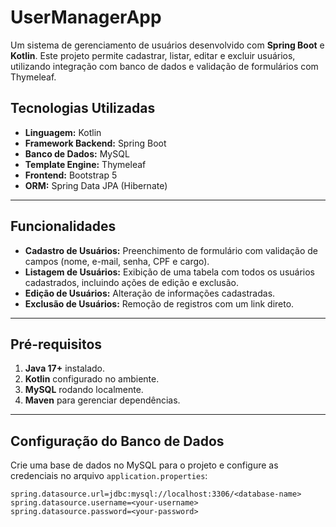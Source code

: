 # UserManagerApp

Um sistema de gerenciamento de usuários desenvolvido com **Spring Boot** e **Kotlin**. Este projeto permite cadastrar, listar, editar e excluir usuários, utilizando integração com banco de dados e validação de formulários com Thymeleaf.

## Tecnologias Utilizadas

- **Linguagem:** Kotlin
- **Framework Backend:** Spring Boot
- **Banco de Dados:** MySQL
- **Template Engine:** Thymeleaf
- **Frontend:** Bootstrap 5
- **ORM:** Spring Data JPA (Hibernate)

---

## Funcionalidades

- **Cadastro de Usuários:** Preenchimento de formulário com validação de campos (nome, e-mail, senha, CPF e cargo).
- **Listagem de Usuários:** Exibição de uma tabela com todos os usuários cadastrados, incluindo ações de edição e exclusão.
- **Edição de Usuários:** Alteração de informações cadastradas.
- **Exclusão de Usuários:** Remoção de registros com um link direto.

---

## Pré-requisitos

1. **Java 17+** instalado.
2. **Kotlin** configurado no ambiente.
3. **MySQL** rodando localmente.
4. **Maven** para gerenciar dependências.

---

## Configuração do Banco de Dados

Crie uma base de dados no MySQL para o projeto e configure as credenciais no arquivo `application.properties`:

```properties
spring.datasource.url=jdbc:mysql://localhost:3306/<database-name>
spring.datasource.username=<your-username>
spring.datasource.password=<your-password>

